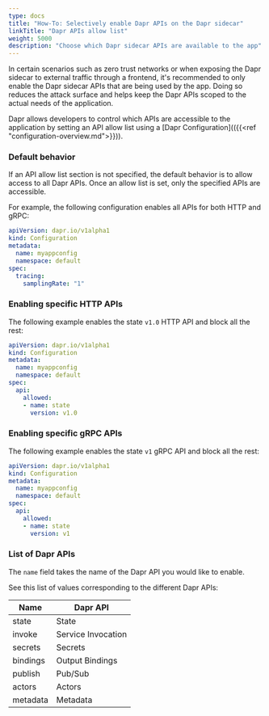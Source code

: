```yaml
---
type: docs
title: "How-To: Selectively enable Dapr APIs on the Dapr sidecar"
linkTitle: "Dapr APIs allow list"
weight: 5000
description: "Choose which Dapr sidecar APIs are available to the app"
---
```


In certain scenarios such as zero trust networks or when exposing the Dapr sidecar to external traffic through a frontend, it's recommended to only enable the Dapr sidecar APIs that are being used by the app. Doing so reduces the attack surface and helps keep the Dapr APIs scoped to the actual needs of the application.

Dapr allows developers to control which APIs are accessible to the application by setting an API allow list using a [Dapr Configuration](({{<ref "configuration-overview.md">}})).

### Default behavior

If an API allow list section is not specified, the default behavior is to allow access to all Dapr APIs.
Once an allow list is set, only the specified APIs are accessible.

For example, the following configuration enables all APIs for both HTTP and gRPC:

```yaml
apiVersion: dapr.io/v1alpha1
kind: Configuration
metadata:
  name: myappconfig
  namespace: default
spec:
  tracing:
    samplingRate: "1"
```

### Enabling specific HTTP APIs

The following example enables the state `v1.0` HTTP API and block all the rest:

```yaml
apiVersion: dapr.io/v1alpha1
kind: Configuration
metadata:
  name: myappconfig
  namespace: default
spec:
  api:
    allowed:
    - name: state
      version: v1.0
```

### Enabling specific gRPC APIs

The following example enables the state `v1` gRPC API and block all the rest:

```yaml
apiVersion: dapr.io/v1alpha1
kind: Configuration
metadata:
  name: myappconfig
  namespace: default
spec:
  api:
    allowed:
    - name: state
      version: v1
```

### List of Dapr APIs

The `name` field takes the name of the Dapr API you would like to enable.

See this list of values corresponding to the different Dapr APIs:

| Name  | Dapr API |
| ------------- | ------------- |
| state  | State  |
| invoke  | Service Invocation  |
| secrets  | Secrets  |
| bindings  | Output Bindings  |
| publish | Pub/Sub |
| actors | Actors |
| metadata | Metadata |
